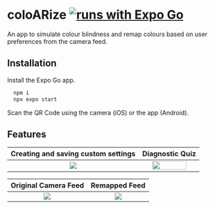 # coloARize [![runs with Expo Go](https://img.shields.io/badge/Runs%20with%20Expo%20Go-4630EB.svg?style=flat-square&logo=EXPO&labelColor=f3f3f3&logoColor=000)](https://expo.dev/client)

An app to simulate colour blindness and remap colours based on user preferences from the camera feed.


## Installation
Install the Expo Go app.
```bash
  npm i
  npx expo start
```
Scan the QR Code using the camera (iOS) or the app (Android).


## Features

Creating and saving custom settings           |  Diagnostic Quiz
:-------------------------:|:-------------------------:
 ![](https://github.com/sgarg12/coloARize-expo/assets/48738434/138971aa-1c42-483c-8789-0756b04debdb)  |  <img src="https://github.com/sgarg12/coloARize-expo/assets/48738434/35a79f40-5c79-4ad4-b9a6-a8bcb8c0c0a2" width=80% height=80%>



Original Camera Feed            |  Remapped Feed
:-------------------------:|:-------------------------:
![](https://github.com/sgarg12/coloARize-expo/assets/48738434/b1d56b69-6552-414a-b8b8-e9a309a50a84)  |  ![](https://github.com/sgarg12/coloARize-expo/assets/48738434/16ee5c1b-f2cb-4269-9a36-f90040edad8f)
